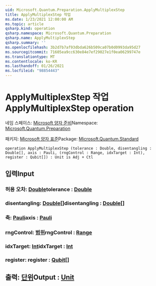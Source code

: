 ```yaml
---
uid: Microsoft.Quantum.Preparation.ApplyMultiplexStep
title: ApplyMultiplexStep 작업
ms.date: 1/23/2021 12:00:00 AM
ms.topic: article
qsharp.kind: operation
qsharp.namespace: Microsoft.Quantum.Preparation
qsharp.name: ApplyMultiplexStep
qsharp.summary: ''
ms.openlocfilehash: 3b2d7b7af93dbda626b509ca07b0d0993da95d27
ms.sourcegitcommit: 71605ea9cc630e84e7ef29027e1f0ea06299747e
ms.translationtype: MT
ms.contentlocale: ko-KR
ms.lasthandoff: 01/26/2021
ms.locfileid: "98854443"
---
```

# <a name="applymultiplexstep-operation"></a><span data-ttu-id="64887-102">ApplyMultiplexStep 작업</span><span class="sxs-lookup"><span data-stu-id="64887-102">ApplyMultiplexStep operation</span></span>

<span data-ttu-id="64887-103">네임 스페이스: [Microsoft 양자 준비](xref:Microsoft.Quantum.Preparation)</span><span class="sxs-lookup"><span data-stu-id="64887-103">Namespace: [Microsoft.Quantum.Preparation](xref:Microsoft.Quantum.Preparation)</span></span>

<span data-ttu-id="64887-104">패키지: [Microsoft 양자 표준](https://nuget.org/packages/Microsoft.Quantum.Standard)</span><span class="sxs-lookup"><span data-stu-id="64887-104">Package: [Microsoft.Quantum.Standard](https://nuget.org/packages/Microsoft.Quantum.Standard)</span></span>




```qsharp
operation ApplyMultiplexStep (tolerance : Double, disentangling : Double[], axis : Pauli, (rngControl : Range, idxTarget : Int), register : Qubit[]) : Unit is Adj + Ctl
```


## <a name="input"></a><span data-ttu-id="64887-105">입력</span><span class="sxs-lookup"><span data-stu-id="64887-105">Input</span></span>

### <a name="tolerance--double"></a><span data-ttu-id="64887-106">허용 오차: [Double](xref:microsoft.quantum.lang-ref.double)</span><span class="sxs-lookup"><span data-stu-id="64887-106">tolerance : [Double](xref:microsoft.quantum.lang-ref.double)</span></span>




### <a name="disentangling--double"></a><span data-ttu-id="64887-107">disentangling: [Double](xref:microsoft.quantum.lang-ref.double)[]</span><span class="sxs-lookup"><span data-stu-id="64887-107">disentangling : [Double](xref:microsoft.quantum.lang-ref.double)[]</span></span>




### <a name="axis--pauli"></a><span data-ttu-id="64887-108">축: [Pauli](xref:microsoft.quantum.lang-ref.pauli)</span><span class="sxs-lookup"><span data-stu-id="64887-108">axis : [Pauli](xref:microsoft.quantum.lang-ref.pauli)</span></span>




### <a name="rngcontrol--range"></a><span data-ttu-id="64887-109">rngControl: [범위](xref:microsoft.quantum.lang-ref.range)</span><span class="sxs-lookup"><span data-stu-id="64887-109">rngControl : [Range](xref:microsoft.quantum.lang-ref.range)</span></span>




### <a name="idxtarget--int"></a><span data-ttu-id="64887-110">idxTarget: [Int](xref:microsoft.quantum.lang-ref.int)</span><span class="sxs-lookup"><span data-stu-id="64887-110">idxTarget : [Int](xref:microsoft.quantum.lang-ref.int)</span></span>




### <a name="register--qubit"></a><span data-ttu-id="64887-111">register: [](xref:microsoft.quantum.lang-ref.qubit)</span><span class="sxs-lookup"><span data-stu-id="64887-111">register : [Qubit](xref:microsoft.quantum.lang-ref.qubit)[]</span></span>





## <a name="output--unit"></a><span data-ttu-id="64887-112">출력: [단위](xref:microsoft.quantum.lang-ref.unit)</span><span class="sxs-lookup"><span data-stu-id="64887-112">Output : [Unit](xref:microsoft.quantum.lang-ref.unit)</span></span>

